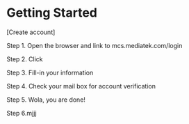 # Getting Started

[Create account]

Step 1. Open the browser and link to mcs.mediatek.com/login

Step 2. Click

Step 3. Fill-in your information

Step 4. Check your mail box for account verification

Step 5. Wola, you are done!

Step 6.mjjj



